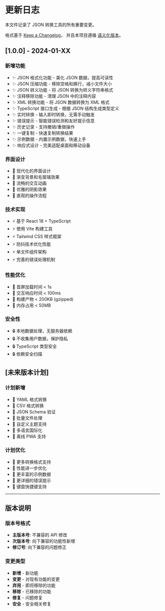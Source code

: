 # 更新日志

本文件记录了 JSON 转换工具的所有重要变更。

格式基于 [Keep a Changelog](https://keepachangelog.com/zh-CN/1.0.0/)，
并且本项目遵循 [语义化版本](https://semver.org/lang/zh-CN/)。

## [1.0.0] - 2024-01-XX

### 新增功能
- ✨ JSON 格式化功能 - 美化 JSON 数据，提高可读性
- ✨ JSON 压缩功能 - 移除空格和换行，减小文件大小
- ✨ JSON 转义功能 - 将 JSON 转换为转义字符串格式
- ✨ 注释移除功能 - 清理 JSON 中的注释内容
- ✨ XML 转换功能 - 将 JSON 数据转换为 XML 格式
- ✨ TypeScript 接口生成 - 根据 JSON 结构生成类型定义
- ✨ 实时转换 - 输入即时转换，无需手动触发
- ✨ 错误提示 - 智能错误检测和友好提示信息
- ✨ 历史记录 - 支持撤销/重做操作
- ✨ 一键复制 - 快速复制转换结果
- ✨ 示例数据 - 内置示例数据，快速上手
- ✨ 响应式设计 - 完美适配桌面和移动设备

### 界面设计
- 🎨 现代化的界面设计
- 🎨 渐变背景和毛玻璃效果
- 🎨 流畅的交互动画
- 🎨 优雅的阴影效果
- 🎨 直观的操作流程

### 技术实现
- ⚡ 基于 React 18 + TypeScript
- ⚡ 使用 Vite 构建工具
- ⚡ Tailwind CSS 样式框架
- ⚡ 防抖技术优化性能
- ⚡ 单文件组件架构
- ⚡ 完善的错误处理机制

### 性能优化
- 🚀 首屏加载时间 < 1s
- 🚀 交互响应时间 < 100ms
- 🚀 构建产物 < 200KB (gzipped)
- 🚀 内存占用 < 50MB

### 安全性
- 🔒 本地数据处理，无服务器依赖
- 🔒 不收集用户数据，保护隐私
- 🔒 TypeScript 类型安全
- 🔒 依赖安全扫描

## [未来版本计划]

### 计划新增
- 🔄 YAML 格式转换
- 🔄 CSV 格式转换
- 🔄 JSON Schema 验证
- 🔄 批量文件处理
- 🔄 自定义主题支持
- 🔄 多语言国际化
- 🔄 离线 PWA 支持

### 计划优化
- 🔄 更多转换格式支持
- 🔄 性能进一步优化
- 🔄 更丰富的示例数据
- 🔄 更详细的错误提示
- 🔄 键盘快捷键支持

---

## 版本说明

### 版本号格式
- **主版本号**: 不兼容的 API 修改
- **次版本号**: 向下兼容的功能性新增
- **修订号**: 向下兼容的问题修正

### 变更类型
- **新增** - 新功能
- **变更** - 对现有功能的变更
- **弃用** - 即将移除的功能
- **移除** - 已移除的功能
- **修复** - 问题修复
- **安全** - 安全相关修复
